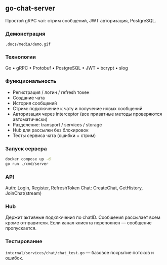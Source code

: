 ## go-chat-server

Простой gRPC чат: стрим сообщений, JWT авторизация, PostgreSQL.

### Демонстрация
`.docs/media/demo.gif`

### Технологии
Go • gRPC • Protobuf • PostgreSQL • JWT • bcrypt • slog

### Функциональность
* Регистрация / логин / refresh токен
* Создание чата
* История сообщений
* Стрим: подключение к чату и получение новых сообщений
* Авторизация через interceptor (все приватные методы проверяются автоматически)
* Разделение: transport / services / storage
* Hub для рассылки без блокировок
* Тесты сервиса чата (ошибки + стрим)


### Запуск сервера
```bash
docker compose up -d
go run ./cmd/server
```


### API
Auth: Login, Register, RefreshToken
Chat: CreateChat, GetHistory, JoinChat(stream)

### Hub
Держит активные подключения по chatID. Сообщения рассылает всем кроме отправителя. Если канал клиента переполнен — сообщение пропускается.

### Тестирование
`internal/services/chat/chat_test.go` — базовое покрытие потоков и ошибок.

